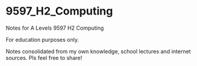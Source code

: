 # 9597_H2_Computing
Notes for A Levels 9597 H2 Computing

For education purposes only.

Notes consolidated from my own knowledge, school lectures and internet sources.
Pls feel free to share!
